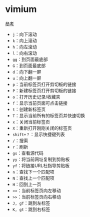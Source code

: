 # vimium
[参考](https://zhuanlan.zhihu.com/p/64533566)  
+ `j`：向下滚动  
+ `k`：向上滚动  
+ `h`：向左滚动
+ `l`：向右滚动
+ `gg`：到页面最底部
+ `G`：到页面最底部
+ `d`：向下翻一屏
+ `u`：向上翻一屏
+ `p`：当前标签页打开剪切板的链接
+ `P`：新建标签页打开剪切板的链接
+ `o`：打开历史记录/收藏夹
+ `f`：显示当前页面可点击链接
+ `t`：创建新标签页
+ `T`：显示当前所有的标签页并快速切换
+ `x`：关闭当前标签页
+ `X`：重新打开刚刚关闭的标签页
+ `shift+？`：显示快捷键列表
+ `/`：搜索
+ `r`：刷新
+ `gs`：查看源代码
+ `yy`：将当前网址复制到剪贴板
+ `yf`：将链接URL杜指导剪贴板
+ `n`：查找下一个匹配项
+ `N`：查找上一个匹配项
+ `H`：回到上一页
+ `<<`：当前标签页向左移动  
+ `>>`：当前标签页向右移动
+ `J, gT`：跳到左标签
+ `K, gt`：跳到右标签
